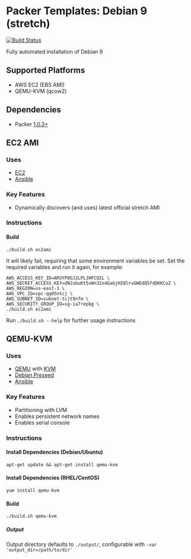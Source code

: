 Packer Templates: Debian 9 (stretch)
===================================

[![Build Status](https://travis-ci.org/bramford/packer-debian9.svg?branch=master)](https://travis-ci.org/bramford/packer-debian9)
 
Fully automated installation of Debian 9

## Supported Platforms

* AWS EC2 (EBS AMI)
* QEMU-KVM (qcow2)

## Dependencies
 
 - Packer [1.0.3+](https://releases.hashicorp.com/packer/)

## EC2 AMI

### Uses

- [EC2](https://aws.amazon.com/ec2/)
- [Ansible](http://docs.ansible.com/ansible/index.html)

### Key Features

- Dynamically discovers (and uses) latest official stretch AMI

### Instructions

#### Build

    ./build.sh ec2ami

It will likely fail, requiring that some environment variables be set. Set the required variables and run it again, for example:

    AWS_ACCESS_KEY_ID=AMJYP8GJ2LPLJHFCQIL \
    AWS_SECRET_ACCESS_KEY=dNJubuKt5xWn32x4GaGjH2QlrvGWEdQ5fdDKKCoZ \
    AWS_REGION=us-east-1 \
    AWS_VPC_ID=vpc-qq05ntcj \
    AWS_SUBNET_ID=subnet-tcjt9nfm \
    AWS_SECURITY_GROUP_ID=sg-ia7repbg \
    ./build.sh ec2ami

Run `./build.sh --help` for further usage instructions

## QEMU-KVM

### Uses

- [QEMU](https://www.qemu.org/) with [KVM](https://www.linux-kvm.org/page/Main_Page)
- [Debian Preseed](https://wiki.debian.org/DebianInstaller/Preseed)
- [Ansible](http://docs.ansible.com/ansible/index.html)

### Key Features

- Partitioning with LVM
- Enables persistent network names
- Enables serial console

### Instructions

#### Install Dependencies (Debian/Ubuntu)

    apt-get update && apt-get install qemu-kvm

#### Install Dependencies (RHEL/CentOS)

    yum install qemu-kvm

#### Build

    ./build.sh qemu-kvm

##### Output
 
Output directory defaults to `./output/`, configurable with `-var 'output_dir=/path/to/dir'`
